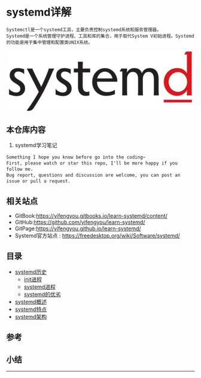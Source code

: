 # systemd详解

```
Systemctl是一个systemd工具，主要负责控制systemd系统和服务管理器。
Systemd是一个系统管理守护进程、工具和库的集合，用于取代System V初始进程。Systemd的功能是用于集中管理和配置类UNIX系统。
```

![20200128_160617_66](image/20200128_160617_66.png)

## 本仓库内容

1. systemd学习笔记

```
Something I hope you know before go into the coding~
First, please watch or star this repo, I'll be more happy if you follow me.
Bug report, questions and discussion are welcome, you can post an issue or pull a request.
```

## 相关站点

* GitBook:<https://yifengyou.gitbooks.io/learn-systemd/content/>
* GitHub:<https://github.com/yifengyou/learn-systemd/>
* GitPage:<https://yifengyou.github.io/learn-systemd/>
* Systemd官方站点 : <https://freedesktop.org/wiki/Software/systemd/>

## 目录

* [systemd历史](docs/systemd历史.md)
    * [init进程](docs/systemd历史/init进程.md)
    * [systemd进程](docs/systemd历史/systemd进程.md)
    * [systemd的优劣](docs/systemd历史/systemd的优劣.md)
* [systemd概述](docs/systemd概述.md)
* [systemd特点](docs/systemd特点.md)
* [systemd架构](docs/systemd架构.md)


## 参考





## 小结


---
